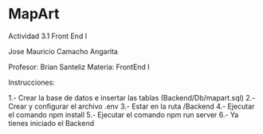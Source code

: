 # MapArt
Actividad 3.1 Front End I

Jose Mauricio Camacho Angarita

Profesor:  Brian Santeliz
Materia: FrontEnd I

Instrucciones:

1.- Crear la base de datos e insertar las tablas (Backend/Db/mapart.sql)
2.- Crear y configurar el archivo .env
3.- Estar en la ruta /Backend
4.- Ejecutar el comando npm install
5.- Ejecutar el comando npm run server
6.- Ya tienes iniciado el Backend
